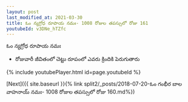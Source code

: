 ```yaml
---
layout: post
last_modified_at: 2021-03-30
title: ఓం న్యగ్రోధ రూపాయ నమః- 1008 రోజుల తపస్సులో రోజు 161
youtubeId: v3DNe_hTZfc
---
```

 
 
 ఓం న్యగ్రోధ రూపాయ నమః  
 
 -  రోజువారీ జీవితంలో చెట్టు రూపంలో ఎవరు క్రిందికి పెరుగుతారు 
 
  
 
  
 
 
 
 
 
 


{% include youtubePlayer.html id=page.youtubeId %}
 
[Next]({{ site.baseurl }}{% link  split2/_posts/2018-07-20-ఓం గంభీర బాల వాహనాయ్ నమః- 1008 రోజుల తపస్సులో రోజు 160.md%})
 

